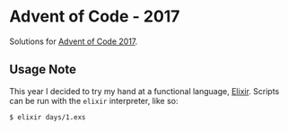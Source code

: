 # Advent of Code - 2017

Solutions for [Advent of Code 2017](http://adventofcode.com/).

## Usage Note

This year I decided to try my hand at a functional language, [Elixir](http://elixir-lang.github.io/). Scripts can be run with the `elixir` interpreter, like so:

```sh
$ elixir days/1.exs
```
